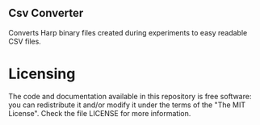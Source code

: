 ## Csv Converter

Converts Harp binary files created during experiments to easy readable CSV files.

# Licensing

The code and documentation available in this repository is free software: you can redistribute it and/or modify it under the terms of the "The MIT License".
Check the file LICENSE for more information.